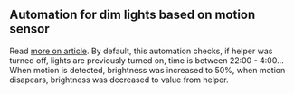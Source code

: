 ## Automation for dim lights based on motion sensor

Read [more on article](https://www.snipi.sk/clanky/home-assistant/automatizovane-svetlo-pri-pohybe).
By default, this automation checks, if helper was turned off, lights are previously turned on, time is between 22:00 - 4:00...
When motion is detected, brightness was increased to 50%, when motion disapears, brightness was decreased to value from helper.